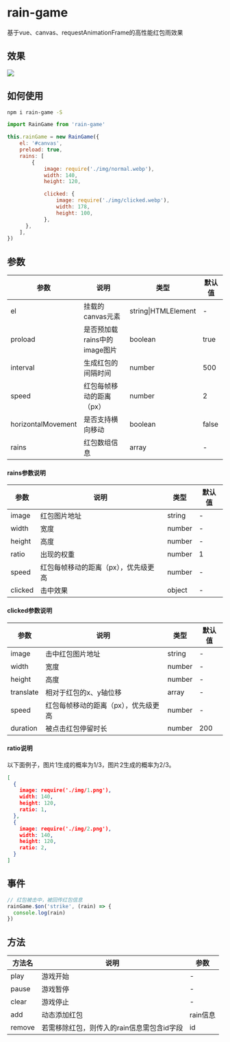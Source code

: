 # rain-game

基于vue、canvas、requestAnimationFrame的高性能红包雨效果

## 效果

![](https://p1-juejin.byteimg.com/tos-cn-i-k3u1fbpfcp/8ae7b53a723c439da08b3c86b1f90bc6~tplv-k3u1fbpfcp-watermark.image)

## 如何使用

``` bash
npm i rain-game -S
```

``` js
import RainGame from 'rain-game'

this.rainGame = new RainGame({
    el: '#canvas',
    preload: true,
    rains: [
        {
            image: require('./img/normal.webp'),
            width: 140,
            height: 120,

            clicked: {
                image: require('./img/clicked.webp'),
                width: 178,
                height: 100,
            },
      },
    ],
})
```

## 参数

| 参数               | 说明                         | 类型                | 默认值 |
| ------------------ | ---------------------------- | ------------------- | ------ |
| el                 | 挂载的canvas元素             | string\|HTMLElement | -      |
| proload            | 是否预加载rains中的image图片 | boolean             | true   |
| interval           | 生成红包的间隔时间           | number              | 500    |
| speed              | 红包每帧移动的距离（px）     | number              | 2      |
| horizontalMovement | 是否支持横向移动             | boolean             | false  |
| rains              | 红包数组信息                 | array               | -      |

#### rains参数说明

| 参数    | 说明                                 | 类型   | 默认值 |
| ------- | ------------------------------------ | ------ | ------ |
| image   | 红包图片地址                         | string | -      |
| width   | 宽度                                 | number | -      |
| height  | 高度                                 | number | -      |
| ratio   | 出现的权重                           | number | 1      |
| speed   | 红包每帧移动的距离（px），优先级更高 | number | -      |
| clicked | 击中效果                             | object | -      |

#### clicked参数说明

| 参数      | 说明                                 | 类型   | 默认值 |
| --------- | ------------------------------------ | ------ | ------ |
| image     | 击中红包图片地址                     | string | -      |
| width     | 宽度                                 | number | -      |
| height    | 高度                                 | number | -      |
| translate | 相对于红包的x、y轴位移               | array  | -      |
| speed     | 红包每帧移动的距离（px），优先级更高 | number | -      |
| duration  | 被点击红包停留时长                   | number | 200    |

#### ratio说明

以下面例子，图片1生成的概率为1/3，图片2生成的概率为2/3。

```json
[
  {
    image: require('./img/1.png'),
    width: 140,
    height: 120,
    ratio: 1,
  },
  {
    image: require('./img/2.png'),
    width: 140,
    height: 120,
    ratio: 2,
  }
]
```

## 事件

```js
// 红包被击中，被回传红包信息
rainGame.$on('strike', (rain) => {
  console.log(rain)
})
```

## 方法

| 方法名 | 说明                                       | 参数     |
| ------ | ------------------------------------------ | -------- |
| play   | 游戏开始                                   | -        |
| pause  | 游戏暂停                                   | -        |
| clear  | 游戏停止                                   | -        |
| add    | 动态添加红包                               | rain信息 |
| remove | 若需移除红包，则传入的rain信息需包含id字段 | id       |